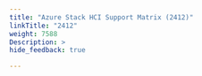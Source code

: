 ```yaml
---
title: "Azure Stack HCI Support Matrix (2412)"
linkTitle: "2412"
weight: 7588
Description: >
hide_feedback: true

---
```


